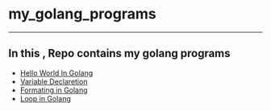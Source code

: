 # my_golang_programs
---
  In this , Repo contains my golang programs 
  ---
+ [Hello World In Golang](https://github.com/PANDATD/my_golang_programs/blob/main/hello_world.go)
+ [Variable Declaretion ](variables.go.md)
+ [Formating in Golang](format.md)
+ [Loop in Golang](loop.md)
